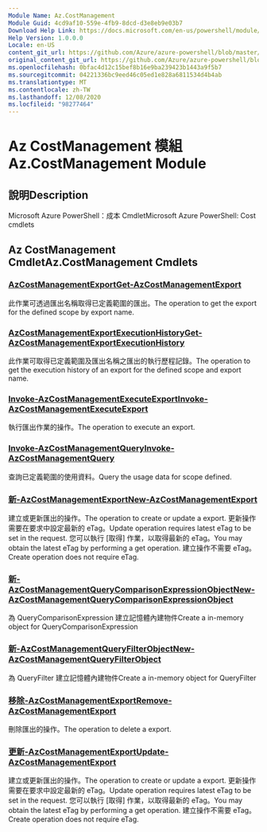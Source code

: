 ```yaml
---
Module Name: Az.CostManagement
Module Guid: 4cd9af10-559e-4fb9-8dcd-d3e8eb9e03b7
Download Help Link: https://docs.microsoft.com/en-us/powershell/module/az.costmanagement
Help Version: 1.0.0.0
Locale: en-US
content_git_url: https://github.com/Azure/azure-powershell/blob/master/src/CostManagement/help/Az.CostManagement.md
original_content_git_url: https://github.com/Azure/azure-powershell/blob/master/src/CostManagement/help/Az.CostManagement.md
ms.openlocfilehash: 0bfac4d12c15bef8b16e9ba239423b1443a9f5b7
ms.sourcegitcommit: 04221336bc9eed46c05ed1e828a6811534d4b4ab
ms.translationtype: MT
ms.contentlocale: zh-TW
ms.lasthandoff: 12/08/2020
ms.locfileid: "98277464"
---
```

# <span data-ttu-id="f6595-101">Az CostManagement 模組</span><span class="sxs-lookup"><span data-stu-id="f6595-101">Az.CostManagement Module</span></span>
## <span data-ttu-id="f6595-102">說明</span><span class="sxs-lookup"><span data-stu-id="f6595-102">Description</span></span>
<span data-ttu-id="f6595-103">Microsoft Azure PowerShell：成本 Cmdlet</span><span class="sxs-lookup"><span data-stu-id="f6595-103">Microsoft Azure PowerShell: Cost cmdlets</span></span>

## <span data-ttu-id="f6595-104">Az CostManagement Cmdlet</span><span class="sxs-lookup"><span data-stu-id="f6595-104">Az.CostManagement Cmdlets</span></span>
### [<span data-ttu-id="f6595-105">AzCostManagementExport</span><span class="sxs-lookup"><span data-stu-id="f6595-105">Get-AzCostManagementExport</span></span>](Get-AzCostManagementExport.md)
<span data-ttu-id="f6595-106">此作業可透過匯出名稱取得已定義範圍的匯出。</span><span class="sxs-lookup"><span data-stu-id="f6595-106">The operation to get the export for the defined scope by export name.</span></span>

### [<span data-ttu-id="f6595-107">AzCostManagementExportExecutionHistory</span><span class="sxs-lookup"><span data-stu-id="f6595-107">Get-AzCostManagementExportExecutionHistory</span></span>](Get-AzCostManagementExportExecutionHistory.md)
<span data-ttu-id="f6595-108">此作業可取得已定義範圍及匯出名稱之匯出的執行歷程記錄。</span><span class="sxs-lookup"><span data-stu-id="f6595-108">The operation to get the execution history of an export for the defined scope and export name.</span></span>

### [<span data-ttu-id="f6595-109">Invoke-AzCostManagementExecuteExport</span><span class="sxs-lookup"><span data-stu-id="f6595-109">Invoke-AzCostManagementExecuteExport</span></span>](Invoke-AzCostManagementExecuteExport.md)
<span data-ttu-id="f6595-110">執行匯出作業的操作。</span><span class="sxs-lookup"><span data-stu-id="f6595-110">The operation to execute an export.</span></span>

### [<span data-ttu-id="f6595-111">Invoke-AzCostManagementQuery</span><span class="sxs-lookup"><span data-stu-id="f6595-111">Invoke-AzCostManagementQuery</span></span>](Invoke-AzCostManagementQuery.md)
<span data-ttu-id="f6595-112">查詢已定義範圍的使用資料。</span><span class="sxs-lookup"><span data-stu-id="f6595-112">Query the usage data for scope defined.</span></span>

### [<span data-ttu-id="f6595-113">新-AzCostManagementExport</span><span class="sxs-lookup"><span data-stu-id="f6595-113">New-AzCostManagementExport</span></span>](New-AzCostManagementExport.md)
<span data-ttu-id="f6595-114">建立或更新匯出的操作。</span><span class="sxs-lookup"><span data-stu-id="f6595-114">The operation to create or update a export.</span></span>
<span data-ttu-id="f6595-115">更新操作需要在要求中設定最新的 eTag。</span><span class="sxs-lookup"><span data-stu-id="f6595-115">Update operation requires latest eTag to be set in the request.</span></span>
<span data-ttu-id="f6595-116">您可以執行 [取得] 作業，以取得最新的 eTag。</span><span class="sxs-lookup"><span data-stu-id="f6595-116">You may obtain the latest eTag by performing a get operation.</span></span>
<span data-ttu-id="f6595-117">建立操作不需要 eTag。</span><span class="sxs-lookup"><span data-stu-id="f6595-117">Create operation does not require eTag.</span></span>

### [<span data-ttu-id="f6595-118">新-AzCostManagementQueryComparisonExpressionObject</span><span class="sxs-lookup"><span data-stu-id="f6595-118">New-AzCostManagementQueryComparisonExpressionObject</span></span>](New-AzCostManagementQueryComparisonExpressionObject.md)
<span data-ttu-id="f6595-119">為 QueryComparisonExpression 建立記憶體內建物件</span><span class="sxs-lookup"><span data-stu-id="f6595-119">Create a in-memory object for QueryComparisonExpression</span></span>

### [<span data-ttu-id="f6595-120">新-AzCostManagementQueryFilterObject</span><span class="sxs-lookup"><span data-stu-id="f6595-120">New-AzCostManagementQueryFilterObject</span></span>](New-AzCostManagementQueryFilterObject.md)
<span data-ttu-id="f6595-121">為 QueryFilter 建立記憶體內建物件</span><span class="sxs-lookup"><span data-stu-id="f6595-121">Create a in-memory object for QueryFilter</span></span>

### [<span data-ttu-id="f6595-122">移除-AzCostManagementExport</span><span class="sxs-lookup"><span data-stu-id="f6595-122">Remove-AzCostManagementExport</span></span>](Remove-AzCostManagementExport.md)
<span data-ttu-id="f6595-123">刪除匯出的操作。</span><span class="sxs-lookup"><span data-stu-id="f6595-123">The operation to delete a export.</span></span>

### [<span data-ttu-id="f6595-124">更新-AzCostManagementExport</span><span class="sxs-lookup"><span data-stu-id="f6595-124">Update-AzCostManagementExport</span></span>](Update-AzCostManagementExport.md)
<span data-ttu-id="f6595-125">建立或更新匯出的操作。</span><span class="sxs-lookup"><span data-stu-id="f6595-125">The operation to create or update a export.</span></span>
<span data-ttu-id="f6595-126">更新操作需要在要求中設定最新的 eTag。</span><span class="sxs-lookup"><span data-stu-id="f6595-126">Update operation requires latest eTag to be set in the request.</span></span>
<span data-ttu-id="f6595-127">您可以執行 [取得] 作業，以取得最新的 eTag。</span><span class="sxs-lookup"><span data-stu-id="f6595-127">You may obtain the latest eTag by performing a get operation.</span></span>
<span data-ttu-id="f6595-128">建立操作不需要 eTag。</span><span class="sxs-lookup"><span data-stu-id="f6595-128">Create operation does not require eTag.</span></span>

